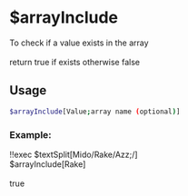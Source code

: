 # $arrayInclude

To check if a value exists in the array\
\
return true if exists otherwise false

## Usage

```bash
$arrayInclude[Value;array name (optional)]
```

### Example:
<discord-messages>
          <discord-message :bot="false" role-color="#ffcc9a" author="Member">
        !!exec $textSplit[Mido/Rake/Azz;/]<br>$arrayInclude[Rake]<br><br>
          </discord-message>
          <discord-message :bot="true" role-color="#0099ff" author="Custom Command" avatar="https://media.discordapp.net/avatars/725721249652670555/781224f90c3b841ba5b40678e032f74a.webp">
        true
        </discord-message>
</discord-messages>